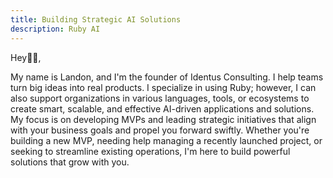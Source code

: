 ```yaml
---
title: Building Strategic AI Solutions
description: Ruby AI
---
```


Hey👋🏾,

My name is Landon, and I'm the founder of Identus Consulting. I help teams turn big ideas into real products. I specialize in using Ruby; however, I can also support organizations in various languages, tools, or ecosystems to create smart, scalable, and effective AI-driven applications and solutions. My focus is on developing MVPs and leading strategic initiatives that align with your business goals and propel you forward swiftly. Whether you're building a new MVP, needing help managing a recently launched project, or seeking to streamline existing operations, I'm here to build powerful solutions that grow with you.